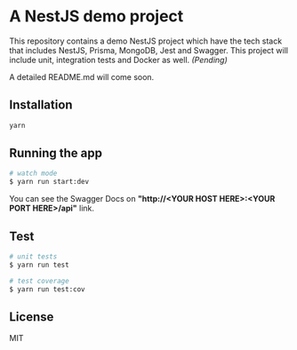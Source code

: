 
# A NestJS demo project

This repository contains a demo NestJS project which have the tech stack that includes NestJS, Prisma, MongoDB, Jest and Swagger.
This project will include unit, integration tests and Docker as well. _(Pending)_

A detailed README.md will come soon.

## Installation

```bash
yarn
```

## Running the app

```bash
# watch mode
$ yarn run start:dev
```

You can see the Swagger Docs on **"http://\<YOUR HOST HERE\>:\<YOUR PORT HERE\>/api"** link.

## Test

```bash
# unit tests
$ yarn run test

# test coverage
$ yarn run test:cov
```

## License

MIT
